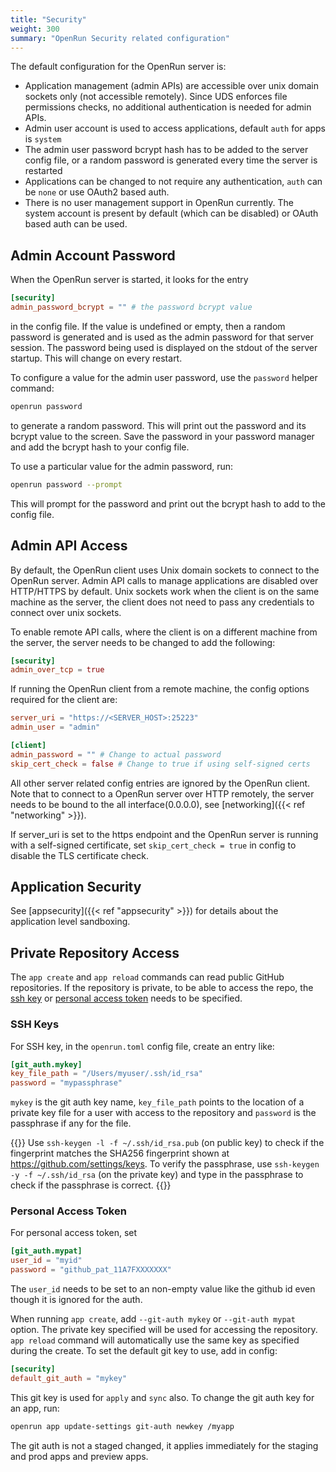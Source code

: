 ```yaml
---
title: "Security"
weight: 300
summary: "OpenRun Security related configuration"
---
```


The default configuration for the OpenRun server is:

- Application management (admin APIs) are accessible over unix domain sockets only (not accessible remotely). Since UDS enforces file permissions checks, no additional authentication is needed for admin APIs.
- Admin user account is used to access applications, default `auth` for apps is `system`
- The admin user password bcrypt hash has to be added to the server config file, or a random password is generated every time the server is restarted
- Applications can be changed to not require any authentication, `auth` can be `none` or use OAuth2 based auth.
- There is no user management support in OpenRun currently. The system account is present by default (which can be disabled) or OAuth based auth can be used.

## Admin Account Password

When the OpenRun server is started, it looks for the entry

```toml {filename="openrun.toml"}
[security]
admin_password_bcrypt = "" # the password bcrypt value
```

in the config file. If the value is undefined or empty, then a random password is generated and is used as the admin password for that server session. The password being used is displayed on the stdout of the server startup. This will change on every restart.

To configure a value for the admin user password, use the `password` helper command:

```bash
openrun password
```

to generate a random password. This will print out the password and its bcrypt value to the screen. Save the password in your password manager and add the bcrypt hash to your config file.

To use a particular value for the admin password, run:

```bash
openrun password --prompt
```

This will prompt for the password and print out the bcrypt hash to add to the config file.

## Admin API Access

By default, the OpenRun client uses Unix domain sockets to connect to the OpenRun server. Admin API calls to manage applications are disabled over HTTP/HTTPS by default. Unix sockets work when the client is on the same machine as the server, the client does not need to pass any credentials to connect over unix sockets.

To enable remote API calls, where the client is on a different machine from the server, the server needs to be changed to add the following:

```toml {filename="openrun.toml"}
[security]
admin_over_tcp = true
```

If running the OpenRun client from a remote machine, the config options required for the client are:

```toml {filename="openrun.toml"}
server_uri = "https://<SERVER_HOST>:25223"
admin_user = "admin"

[client]
admin_password = "" # Change to actual password
skip_cert_check = false # Change to true if using self-signed certs
```

All other server related config entries are ignored by the OpenRun client. Note that to connect to a OpenRun server over HTTP remotely, the server needs to be bound to the all interface(0.0.0.0), see [networking]({{< ref "networking" >}}).

If server_uri is set to the https endpoint and the OpenRun server is running with a self-signed certificate, set `skip_cert_check = true` in config to disable the TLS certificate check.

## Application Security

See [appsecurity]({{< ref "appsecurity" >}}) for details about the application level sandboxing.

## Private Repository Access

The `app create` and `app reload` commands can read public GitHub repositories. If the repository is private, to be able to access the repo, the [ssh key](https://docs.github.com/en/authentication/connecting-to-github-with-ssh/adding-a-new-ssh-key-to-your-github-account) or [personal access token](https://docs.github.com/en/authentication/keeping-your-account-and-data-secure/managing-your-personal-access-tokens) needs to be specified.

### SSH Keys

For SSH key, in the `openrun.toml` config file, create an entry like:

```toml {filename="openrun.toml"}
[git_auth.mykey]
key_file_path = "/Users/myuser/.ssh/id_rsa"
password = "mypassphrase"
```

`mykey` is the git auth key name, `key_file_path` points to the location of a private key file for a user with access to the repository and `password` is the passphrase if any for the file.

{{<callout type="info" >}}
Use `ssh-keygen -l -f ~/.ssh/id_rsa.pub` (on public key) to check if the fingerprint matches the SHA256 fingerprint shown at https://github.com/settings/keys. To verify the passphrase, use `ssh-keygen -y -f ~/.ssh/id_rsa` (on the private key) and type in the passphrase to check if the passphrase is correct.
{{</callout>}}

### Personal Access Token

For personal access token, set

```toml {filename="openrun.toml"}
[git_auth.mypat]
user_id = "myid"
password = "github_pat_11A7FXXXXXXX"
```

The `user_id` needs to be set to an non-empty value like the github id even though it is ignored for the auth.

When running `app create`, add `--git-auth mykey` or `--git-auth mypat` option. The private key specified will be used for accessing the repository. `app reload` command will automatically use the same key as specified during the create. To set the default git key to use, add in config:

```toml {filename="openrun.toml"}
[security]
default_git_auth = "mykey"
```

This git key is used for `apply` and `sync` also. To change the git auth key for an app, run:

```bash
openrun app update-settings git-auth newkey /myapp
```

The git auth is not a staged changed, it applies immediately for the staging and prod apps and preview apps.
